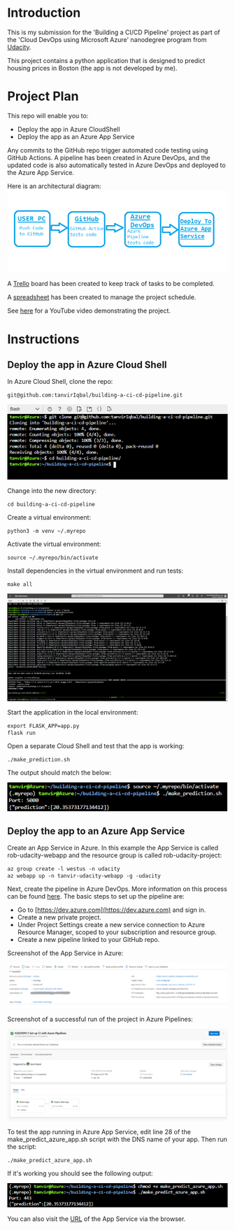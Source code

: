 # Introduction
This is my submission for the 'Building a CI/CD Pipeline' project as part of the 'Cloud DevOps using Microsoft Azure' nanodegree program from [Udacity](https://udacity.com).

This project contains a python application that is designed to predict housing prices in Boston (the app is not developed by me).

# Project Plan
This repo will enable you to:
- Deploy the app in Azure CloudShell
- Deploy the app as an Azure App Service

Any commits to the GitHub repo trigger automated code testing using GitHub Actions. A pipeline has been created in Azure DevOps, and the updated code is also automatically tested in Azure DevOps and deployed to the Azure App Service. 

Here is an architectural diagram:
![architectural-diagram.png](ScreenShot/8.%20Architecture.png)

A [Trello](https://trello.com/b/U1veFxKH/building-ci-cd-pipeline) board has been created to keep track of tasks to be completed.

A [spreadsheet](project-management.xlsx) has been created to manage the project schedule.

See [here](https://www.youtube.com/) for a YouTube video demonstrating the project.

# Instructions

## Deploy the app in Azure Cloud Shell
In Azure Cloud Shell, clone the repo:
```
git@github.com:tanvirIqbal/building-a-ci-cd-pipeline.git
```
![screenshot-git_clone.png](ScreenShot/1.%20Cloning%20project%20into%20Azure%20Cloud%20Shell.png) 

Change into the new directory:
```
cd building-a-ci-cd-pipeline
```

Create a virtual environment:
```
python3 -m venv ~/.myrepo
```

Activate the virtual environment:
```
source ~/.myrepo/bin/activate
```

Install dependencies in the virtual environment and run tests:
```
make all
```
![screenshot-make_all.png](ScreenShot/2.%20Make%20all.png) 

Start the application in the local environment:
```
export FLASK_APP=app.py  
flask run  
```

Open a separate Cloud Shell and test that the app is working:
```
./make_prediction.sh
```

The output should match the below:

![screenshot-make_prediction.png](ScreenShot/4.%20Prediction.png)





## Deploy the app to an Azure App Service

Create an App Service in Azure. In this example the App Service is called rob-udacity-webapp and the resource group is called rob-udacity-project:
```
az group create -l westus -n udacity  
az webapp up -n tanvir-udacity-webapp -g -udacity
```

Next, create the pipeline in Azure DevOps. More information on this process can be found [here](https://docs.microsoft.com/en-us/azure/devops/pipelines/ecosystems/python-webapp?view=azure-devops&WT.mc_id=udacity_learn-wwl). The basic steps to set up the pipeline are:

- Go to [https://dev.azure.com](https://dev.azure.com) and sign in.
- Create a new private project.
- Under Project Settings create a new service connection to Azure Resource Manager, scoped to your subscription and resource group.
- Create a new pipeline linked to your GitHub repo.

Screenshot of the App Service in Azure:

![screenshot-app_service.png](ScreenShot/6.%20Web%20App.png)

Screenshot of a successful run of the project in Azure Pipelines:

![screenshot-azure_pipeline_success.png](ScreenShot/7.%20Azure%20Pipeline.png)

To test the app running in Azure App Service, edit line 28 of the make_predict_azure_app.sh script with the DNS name of your app. Then run the script:
```
./make_predict_azure_app.sh 
```

If it's working you should see the following output:

![screenshot-make_predict_azure_app.png](ScreenShot/5.%20Prediction%20Azure.png)

You can also visit the [URL](https://tanvir-udacity-webapp.azurewebsites.net/) of the App Service via the browser.
